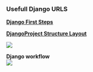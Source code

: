 ### Usefull Django URLS
[**Django First Steps**](https://docs.djangoproject.com/en/4.1/intro/tutorial01/)

[**DjangoProject Structure Layout**](https://techvidvan.com/tutorials/django-project-structure-layout/#:~:text=Django%20makes%20use%20of%20a,t%20Repeat%20Yourself%29%20and%20clean.)

![](https://studygyaan.com/wp-content/uploads/2019/07/Best-Practice-to-Structure-Django-Project-Directories-and-Files-1024x676.png)

**Django workflow** </br>
![](https://learnbatta.com/assets/images/django/request_response_lifecycle_Django.png)
